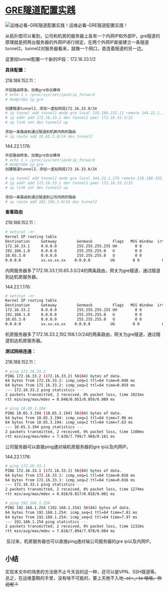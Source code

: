 # [GRE隧道配置实践](https://www.linuxprobe.com/gre-tunnel-config.html)

![运维必看-GRE隧道配置实践！运维必看-GRE隧道配置实践！](../../../#ImageAssets/int-ext-topl01-1.jpg)

从拓扑图可以看到，公司和机房的服务器上各有一个内网IP和外部IP。gre隧道的原理就是把两台服务器的外网IP进行绑定，在两个外网IP直接建立一条隧道tunnel2。tunnel2对服务器看来，就像一个网口，直连着隧道的另一边。

这里给tunnel配置一个新的IP段：172.16.33.1/2

**具体配置：**

218.188.152.11：

```bash
开启路由转发，加载gre协议模块
# echo 1 > /proc/sys/net/ipv4/ip_forward
# modprobe ip_gre

创建隧道tunnel2，添加一虚拟网段172.16.33.0/24
# ip tunnel add tunnel2 mode gre local 218.188.152.11 remote 144.22.1.176 ttl 255 dev eth1
# ip addr add 172.16.33.2 dev tunnel2 peer 172.16.33.1/32
# ip link set dev tunnel2 up
  
添加一条路由到通过隧道到机房内网的路由
# ip route add 10.65.3.0/24 dev tunnel2
```

144.22.1.176:

```bash
开启路由转发，加载gre协议模块
# echo 1 > /proc/sys/net/ipv4/ip_forward
# modprobe ip_gre
创建隧道tunnel2，添加一虚拟网段172.16.33.0/24

# ip tunnel add tunnel2 mode gre local 144.22.1.176 remote 218.188.152.11 ttl 255 dev em1
# ip addr add 172.16.33.1 dev tunnel2 peer 172.16.33.2/32
# ip link set dev tunnel2 up
  
添加一条路由到通过隧道到公司内网的路由
# ip route add 192.168.1.0/24 dev tunnel2
```

**查看路由**

218.188.152.11：

```bash
# netstat -nr
Kernel IP routing table
Destination     Gateway         Genmask         Flags   MSS Window  irtt Iface
172.16.33.1     0.0.0.0         255.255.255.255 UH        0 0          0 tunnel2
192.168.1.0     0.0.0.0         255.255.255.0   U         0 0          0 eth0
10.65.3.0       0.0.0.0         255.255.255.0   U         0 0          0 tunnel2
0.0.0.0         xx.xx.xx.xx    0.0.0.0         UG        0 0          0 eth0
```

   内网服务器多了172.16.33.1,10.65.3.0/24的两条路由，网关为gre隧道，通过隧道到达机房服务器。

144.22.1.176:

```bash
# netstat -nr
Kernel IP routing table
Destination     Gateway         Genmask         Flags   MSS Window  irtt Iface
172.16.33.2     0.0.0.0         255.255.255.255 UH        0 0          0 tunnel2
192.168.1.0     0.0.0.0         255.255.255.0   U         0 0          0 tunnel2
10.65.3.0       0.0.0.0         255.255.255.0   U         0 0          0 em2
0.0.0.0         xx.xx.xx.xx    0.0.0.0         UG        0 0          0 em1
```

   机房服务器多了172.16.33.2,192.168.1.0/24的两条路由，网关为gre隧道，通过隧道到达机房服务器。

**测试网络连通：**

218.188.152.11：

```bash
# ping 172.16.33.2
PING 172.16.33.2 (172.16.33.2) 56(84) bytes of data.
64 bytes from 172.16.33.2: icmp_seq=1 ttl=64 time=0.048 ms
64 bytes from 172.16.33.2: icmp_seq=2 ttl=64 time=0.059 ms
--- 172.16.33.2 ping statistics ---
2 packets transmitted, 2 received, 0% packet loss, time 1021ms
rtt min/avg/max/mdev = 0.048/0.053/0.059/0.009 ms

# ping 10.65.3.194
PING 10.65.3.194 (10.65.3.194) 56(84) bytes of data.
64 bytes from 10.65.3.194: icmp_seq=1 ttl=64 time=7.96 ms
64 bytes from 10.65.3.194: icmp_seq=2 ttl=64 time=7.63 ms
--- 10.65.3.194 ping statistics ---
2 packets transmitted, 2 received, 0% packet loss, time 1100ms
rtt min/avg/max/mdev = 7.638/7.799/7.960/0.161 ms
```

   公司服务器可以直接ping通对端机房服务器的gre ip以及内网IP。

144.22.1.176:

```bash
# ping 172.16.33.1
PING 172.16.33.1 (172.16.33.1) 56(84) bytes of data.
64 bytes from 172.16.33.1: icmp_seq=1 ttl=64 time=0.018 ms
64 bytes from 172.16.33.1: icmp_seq=2 ttl=64 time=0.016 ms
--- 172.16.33.1 ping statistics ---
2 packets transmitted, 2 received, 0% packet loss, time 1274ms
rtt min/avg/max/mdev = 0.016/0.017/0.018/0.001 ms

# ping 192.168.1.254
PING 192.168.1.254 (192.168.1.254) 56(84) bytes of data.
64 bytes from 192.168.1.254: icmp_seq=1 ttl=64 time=7.81 ms
64 bytes from 192.168.1.254: icmp_seq=2 ttl=64 time=7.97 ms
--- 192.168.1.254 ping statistics ---
2 packets transmitted, 2 received, 0% packet loss, time 1232ms
rtt min/avg/max/mdev = 7.810/7.894/7.978/0.084 ms
```

​    反过来，机房服务器也可以直接ping通对端公司服务器的gre ip以及内网IP。

## 小结

实现本文中的场景的方法绝不止今天说的这一种，还可以是VPN、SSH隧道等。总之，在运维童鞋的手里，没有啥不可能的，要上天绝不入地~~~o(∩_∩)o 哈哈，你说呢？~~
